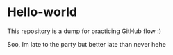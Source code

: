 # Hello-world
 This repository is a dump for practicing GitHub flow :)

Soo, Im late to the party but better late than never hehe
